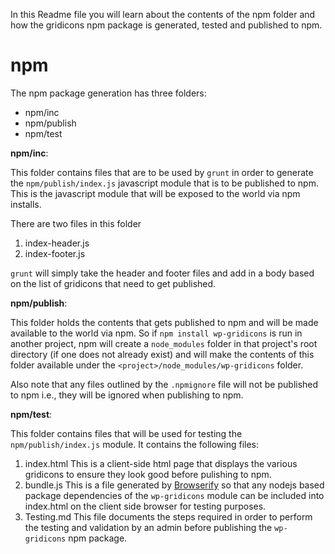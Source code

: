 In this Readme file you will learn about the contents of the npm folder and how the gridicons npm package is generated, tested and published to npm.

# npm
The npm package generation has three folders:
- npm/inc
- npm/publish
- npm/test

**npm/inc**:

This folder contains files that are to be used by `grunt` in order to generate the `npm/publish/index.js` javascript module that is to be published to npm. This is the javascript module that will be exposed to the world via npm installs. 

There are two files in this folder
1. index-header.js
2. index-footer.js

`grunt` will simply take the header and footer files and add in a body based on the list of gridicons that need to get published.

**npm/publish**:

This folder holds the contents that gets published to npm and will be made available to the world via npm. So if `npm install wp-gridicons` is run in another project, npm will create a `node_modules` folder in that project's root directory (if one does not already exist) and will make the contents of this folder available under the `<project>/node_modules/wp-gridicons` folder. 

Also note that any files outlined by the `.npmignore` file will not be published to npm i.e., they will be ignored when publishing to npm.

**npm/test**:

This folder contains files that will be used for testing the `npm/publish/index.js` module. It contains the following files:
1. index.html
 This is a client-side html page that displays the various gridicons to ensure they look good before pulishing to npm.
2. bundle.js
 This is a file generated by [Browserify](http://browserify.org/) so that any nodejs based package dependencies of the `wp-gridicons` module can be included into index.html on the client side browser for testing purposes.
3. Testing.md
 This file documents the steps required in order to perform the testing and validation by an admin before publishing the `wp-gridicons` npm package.
